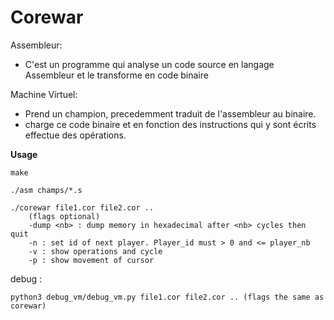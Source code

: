 
# Corewar

Assembleur:
- C'est un programme qui analyse un code source en langage Assembleur et le transforme en code binaire

Machine Virtuel:
- Prend un champion, precedemment traduit de l'assembleur au binaire.
- charge ce code binaire et en fonction des instructions qui y sont écrits effectue des opérations.


**Usage**
```
make
```
```
./asm champs/*.s
```
```
./corewar file1.cor file2.cor ..
	(flags optional)
    -dump <nb> : dump memory in hexadecimal after <nb> cycles then quit
    -n : set id of next player. Player_id must > 0 and <= player_nb
    -v : show operations and cycle
    -p : show movement of cursor
```

debug :

```
python3 debug_vm/debug_vm.py file1.cor file2.cor .. (flags the same as corewar)
```

